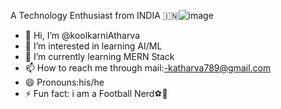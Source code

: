 A Technology Enthusiast from INDIA 🇮🇳![image](https://github.com/user-attachments/assets/c2882536-56b4-45cf-bc82-a44fec811c77)


- 👋 Hi, I’m @koolkarniAtharva
- 👀 I’m interested in learning AI/ML
- 🌱 I’m currently learning MERN Stack
- 📫 How to reach me through mail:-katharva789@gmail.com
- 😄 Pronouns:his/he
- ⚡ Fun fact: i am a Football Nerd⚽🥅

<!---
koolkarniAtharva/koolkarniAtharva is a ✨ special ✨ repository because its `README.md` (this file) appears on your GitHub profile.
You can click the Preview link to take a look at your changes.
--->
